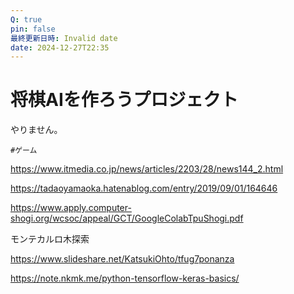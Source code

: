 ```yaml
---
Q: true
pin: false
最終更新日時: Invalid date
date: 2024-12-27T22:35
---
```

# 将棋AIを作ろうプロジェクト

やりません。

`#ゲーム`

https://www.itmedia.co.jp/news/articles/2203/28/news144_2.html

https://tadaoyamaoka.hatenablog.com/entry/2019/09/01/164646

https://www.apply.computer-shogi.org/wcsoc/appeal/GCT/GoogleColabTpuShogi.pdf

モンテカルロ木探索

https://www.slideshare.net/KatsukiOhto/tfug7ponanza

https://note.nkmk.me/python-tensorflow-keras-basics/
